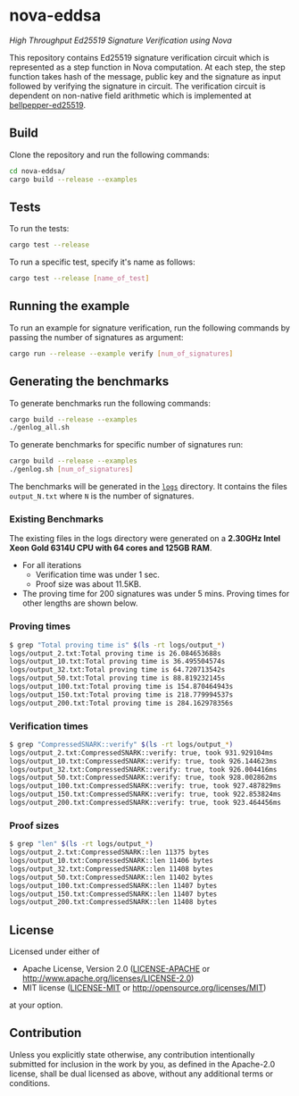 # nova-eddsa

_High Throughput Ed25519 Signature Verification using Nova_ 

This repository contains Ed25519 signature verification circuit which is represented as a step function in Nova computation. At each step, the step function takes hash of the message, public key and the signature as input followed by verifying the signature in circuit. The verification circuit is dependent on non-native field arithmetic which is implemented at [bellpepper-ed25519](https://github.com/lurk-lab/bellpepper-gadgets/tree/main/crates/ed25519).  

## Build

Clone the repository and run the following commands:
```bash
cd nova-eddsa/
cargo build --release --examples
```

## Tests

To run the tests:
```bash
cargo test --release
```

To run a specific test, specify it's name as follows:
```bash
cargo test --release [name_of_test]
```

## Running the example

To run an example for signature verification, run the following commands by passing the number of signatures as argument:
```bash
cargo run --release --example verify [num_of_signatures]
```

## Generating the benchmarks

To generate benchmarks run  the following commands:

```bash
cargo build --release --examples
./genlog_all.sh
```

To generate benchmarks for specific number of signatures run:
```bash
cargo build --release --examples
./genlog.sh [num_of_signatures]
```

The benchmarks will be generated in the [`logs`](/logs/) directory. It contains the files `output_N.txt` where `N` is the number of signatures.

### Existing Benchmarks
The existing files in the logs directory were generated on a **2.30GHz Intel Xeon Gold 6314U CPU with 64 cores and 125GB RAM**.
- For all iterations
  - Verification time was under 1 sec.
  - Proof size was about 11.5KB.
- The proving time for 200 signatures was under 5 mins. Proving times for other lengths are shown below.

### Proving times
```bash
$ grep "Total proving time is" $(ls -rt logs/output_*)
logs/output_2.txt:Total proving time is 26.084653688s
logs/output_10.txt:Total proving time is 36.495504574s
logs/output_32.txt:Total proving time is 64.720713542s
logs/output_50.txt:Total proving time is 88.819232145s
logs/output_100.txt:Total proving time is 154.870464943s
logs/output_150.txt:Total proving time is 218.779994537s
logs/output_200.txt:Total proving time is 284.162978356s
```

### Verification times
```bash
$ grep "CompressedSNARK::verify" $(ls -rt logs/output_*)
logs/output_2.txt:CompressedSNARK::verify: true, took 931.929104ms
logs/output_10.txt:CompressedSNARK::verify: true, took 926.144623ms
logs/output_32.txt:CompressedSNARK::verify: true, took 926.004416ms
logs/output_50.txt:CompressedSNARK::verify: true, took 928.002862ms
logs/output_100.txt:CompressedSNARK::verify: true, took 927.487829ms
logs/output_150.txt:CompressedSNARK::verify: true, took 922.853824ms
logs/output_200.txt:CompressedSNARK::verify: true, took 923.464456ms
```

### Proof sizes
```bash
$ grep "len" $(ls -rt logs/output_*)
logs/output_2.txt:CompressedSNARK::len 11375 bytes
logs/output_10.txt:CompressedSNARK::len 11406 bytes
logs/output_32.txt:CompressedSNARK::len 11408 bytes
logs/output_50.txt:CompressedSNARK::len 11402 bytes
logs/output_100.txt:CompressedSNARK::len 11407 bytes
logs/output_150.txt:CompressedSNARK::len 11407 bytes
logs/output_200.txt:CompressedSNARK::len 11408 bytes
```

## License

Licensed under either of

 * Apache License, Version 2.0
   ([LICENSE-APACHE](LICENSE-APACHE) or http://www.apache.org/licenses/LICENSE-2.0)
 * MIT license
   ([LICENSE-MIT](LICENSE-MIT) or http://opensource.org/licenses/MIT)

at your option.

## Contribution

Unless you explicitly state otherwise, any contribution intentionally submitted
for inclusion in the work by you, as defined in the Apache-2.0 license, shall be
dual licensed as above, without any additional terms or conditions.
